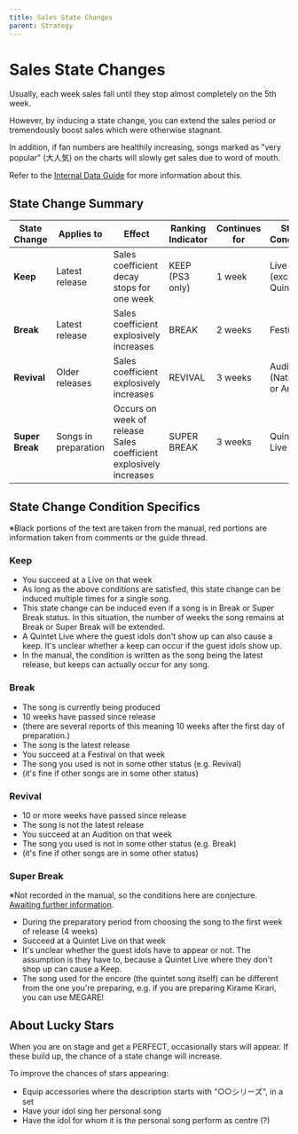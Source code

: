 ```yaml
---
title: Sales State Changes
parent: Strategy
---
```


# Sales State Changes

Usually, each week sales fall until they stop almost completely on the 5th week.

However, by inducing a state change, you can extend the sales period or tremendously boost sales which were otherwise stagnant.

In addition, if fan numbers are healthily increasing, songs marked as "very popular" (大人気) on the charts will slowly get sales due to word of mouth.

Refer to the [Internal Data Guide](internal-data-guide) for more information about this.

## State Change Summary

| State Change | Applies to | Effect | Ranking Indicator | Continues for | Stage Conditions |
|--------------|------------|--------|-------------------|---------------|------------------|
| **Keep** | Latest release | Sales coefficient decay stops for one week | KEEP (PS3 only) | 1 week | Live (excluding Quintets) |
| **Break** | Latest release | Sales coefficient explosively increases | BREAK | 2 weeks | Festival |
| **Revival** | Older releases | Sales coefficient explosively increases | REVIVAL | 3 weeks | Audition (National or Area) |
| **Super Break** | Songs in preparation | Occurs on week of release<br>Sales coefficient explosively increases | SUPER BREAK | 3 weeks | Quintet Live |

## State Change Condition Specifics

※Black portions of the text are taken from the manual, red portions are information taken from comments or the guide thread.

### Keep

- You succeed at a Live on that week
- As long as the above conditions are satisfied, this state change can be induced multiple times for a single song.
- This state change can be induced even if a song is in Break or Super Break status.  In this situation, the number of weeks the song remains at Break or Super Break will be extended.
- A Quintet Live where the guest idols don't show up can also cause a keep. It's unclear whether a keep can occur if the guest idols show up.
- In the manual, the condition is written as the song being the latest release, but keeps can actually occur for any song.

### Break

- The song is currently being produced
- 10 weeks have passed since release
- (there are several reports of this meaning 10 weeks after the first day of preparation.)
- The song is the latest release
- You succeed at a Festival on that week
- The song you used is not in some other status (e.g. Revival)
- (it's fine if other songs are in some other status)

### Revival

- 10 or more weeks have passed since release
- The song is not the latest release
- You succeed at an Audition on that week
- The song you used is not in some other status (e.g. Break)
- (it's fine if other songs are in some other status)

### Super Break

※Not recorded in the manual, so the conditions here are conjecture.
[Awaiting further information](http://www.google.com/url?q=http%3A%2F%2Fwww44.atwiki.jp%2Fidolmasterim2%2Fpages%2F55.html&sa=D&sntz=1&usg=AOvVaw1FR62ib55kMrw4STHCOM7T).

- During the preparatory period from choosing the song to the first week of release (4 weeks)
- Succeed at a Quintet Live on that week
- It's unclear whether the guest idols have to appear or not. The assumption is they have to, because a Quintet Live where they don't shop up can cause a Keep.
- The song used for the encore (the quintet song itself) can be different from the one you're preparing, e.g. if you are preparing Kirame Kirari, you can use MEGARE!

## About Lucky Stars

When you are on stage and get a PERFECT, occasionally stars will appear.  If these build up, the chance of a state change will increase.

To improve the chances of stars appearing:

- Equip accessories where the description starts with "○○シリーズ", in a set
- Have your idol sing her personal song
- Have the idol for whom it is the personal song perform as centre (?)
